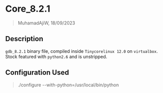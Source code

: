 # Core_8.2.1
> MuhamadAjiW, 18/09/2023

## Description
`gdb_8.2.1` binary file, compiled inside `Tinycorelinux 12.0` on `virtualbox`. Stock featured with `python2.6` and is unstripped.

## Configuration Used
> ./configure --with-python=/usr/local/bin/python
